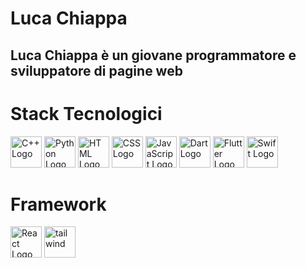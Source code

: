 # Luca Chiappa

## Luca Chiappa è un giovane programmatore e sviluppatore di pagine web

# Stack Tecnologici

<p align="left">
  <img src="https://cdn.jsdelivr.net/gh/devicons/devicon/icons/cplusplus/cplusplus-original.svg" alt="C++ Logo" width="50px" />
  <img src="https://cdn.jsdelivr.net/gh/devicons/devicon/icons/python/python-original.svg" alt="Python Logo" width="50px" />
  <img src="https://cdn.jsdelivr.net/gh/devicons/devicon/icons/html5/html5-original.svg" alt="HTML Logo" width="50px" />
  <img src="https://cdn.jsdelivr.net/gh/devicons/devicon/icons/css3/css3-original.svg" alt="CSS Logo" width="50px" />
  <img src="https://cdn.jsdelivr.net/gh/devicons/devicon/icons/javascript/javascript-original.svg" alt="JavaScript Logo" width="50px" />
  <img src="https://cdn.jsdelivr.net/gh/devicons/devicon/icons/dart/dart-original.svg" alt="Dart Logo" width="50px" />
  <img src="https://cdn.jsdelivr.net/gh/devicons/devicon/icons/flutter/flutter-original.svg" alt="Flutter Logo" width="50px" />
  <img src="https://cdn.jsdelivr.net/gh/devicons/devicon/icons/swift/swift-original.svg" alt="Swift Logo" width="50px" />
</p>

# Framework

<p align="left">
  <img src="https://cdn.jsdelivr.net/gh/devicons/devicon/icons/react/react-original.svg" alt="React Logo" width="50px" />
<img src="https://www.vectorlogo.zone/logos/tailwindcss/tailwindcss-icon.svg" alt="tailwind" width="50px"
</p>
